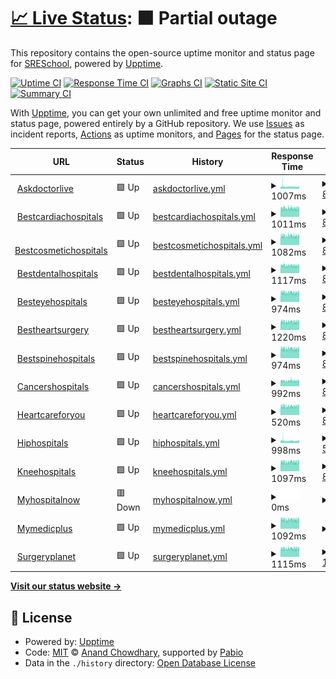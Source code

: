 # [📈 Live Status](https://SRESchool.github.io/All-MyHospitalNow-Websites-Uptime-Monitor): <!--live status--> **🟧 Partial outage**

This repository contains the open-source uptime monitor and status page for [SRESchool](https://SRESchool.github.io/All-MyHospitalNow-Websites-Uptime-Monitor), powered by [Upptime](https://github.com/upptime/upptime).

[![Uptime CI](https://github.com/SRESchool/All-MyHospitalNow-Websites-Uptime-Monitor/workflows/Uptime%20CI/badge.svg)](https://github.com/SRESchool/All-MyHospitalNow-Websites-Uptime-Monitor/actions?query=workflow%3A%22Uptime+CI%22)
[![Response Time CI](https://github.com/SRESchool/All-MyHospitalNow-Websites-Uptime-Monitor/workflows/Response%20Time%20CI/badge.svg)](https://github.com/SRESchool/All-MyHospitalNow-Websites-Uptime-Monitor/actions?query=workflow%3A%22Response+Time+CI%22)
[![Graphs CI](https://github.com/SRESchool/All-MyHospitalNow-Websites-Uptime-Monitor/workflows/Graphs%20CI/badge.svg)](https://github.com/SRESchool/All-MyHospitalNow-Websites-Uptime-Monitor/actions?query=workflow%3A%22Graphs+CI%22)
[![Static Site CI](https://github.com/SRESchool/All-MyHospitalNow-Websites-Uptime-Monitor/workflows/Static%20Site%20CI/badge.svg)](https://github.com/SRESchool/All-MyHospitalNow-Websites-Uptime-Monitor/actions?query=workflow%3A%22Static+Site+CI%22)
[![Summary CI](https://github.com/SRESchool/All-MyHospitalNow-Websites-Uptime-Monitor/workflows/Summary%20CI/badge.svg)](https://github.com/SRESchool/All-MyHospitalNow-Websites-Uptime-Monitor/actions?query=workflow%3A%22Summary+CI%22)

With [Upptime](https://upptime.js.org), you can get your own unlimited and free uptime monitor and status page, powered entirely by a GitHub repository. We use [Issues](https://github.com/SRESchool/All-MyHospitalNow-Websites-Uptime-Monitor/issues) as incident reports, [Actions](https://github.com/SRESchool/All-MyHospitalNow-Websites-Uptime-Monitor/actions) as uptime monitors, and [Pages](https://SRESchool.github.io/All-MyHospitalNow-Websites-Uptime-Monitor) for the status page.

<!--start: status pages-->
<!-- This summary is generated by Upptime (https://github.com/upptime/upptime) -->
<!-- Do not edit this manually, your changes will be overwritten -->
<!-- prettier-ignore -->
| URL | Status | History | Response Time | Uptime |
| --- | ------ | ------- | ------------- | ------ |
| <img alt="" src="https://icons.duckduckgo.com/ip3/askdoctorlive.com.ico" height="13"> [Askdoctorlive](https://ASKDOCTORLIVE.COM) | 🟩 Up | [askdoctorlive.yml](https://github.com/SRESchool/All-MyHospitalNow-Websites-Uptime-Monitor/commits/HEAD/history/askdoctorlive.yml) | <details><summary><img alt="Response time graph" src="./graphs/askdoctorlive/response-time-week.png" height="20"> 1007ms</summary><br><a href="https://SRESchool.github.io/All-MyHospitalNow-Websites-Uptime-Monitor/history/askdoctorlive"><img alt="Response time 1208" src="https://img.shields.io/endpoint?url=https%3A%2F%2Fraw.githubusercontent.com%2FSRESchool%2FAll-MyHospitalNow-Websites-Uptime-Monitor%2FHEAD%2Fapi%2Faskdoctorlive%2Fresponse-time.json"></a><br><a href="https://SRESchool.github.io/All-MyHospitalNow-Websites-Uptime-Monitor/history/askdoctorlive"><img alt="24-hour response time 1014" src="https://img.shields.io/endpoint?url=https%3A%2F%2Fraw.githubusercontent.com%2FSRESchool%2FAll-MyHospitalNow-Websites-Uptime-Monitor%2FHEAD%2Fapi%2Faskdoctorlive%2Fresponse-time-day.json"></a><br><a href="https://SRESchool.github.io/All-MyHospitalNow-Websites-Uptime-Monitor/history/askdoctorlive"><img alt="7-day response time 1007" src="https://img.shields.io/endpoint?url=https%3A%2F%2Fraw.githubusercontent.com%2FSRESchool%2FAll-MyHospitalNow-Websites-Uptime-Monitor%2FHEAD%2Fapi%2Faskdoctorlive%2Fresponse-time-week.json"></a><br><a href="https://SRESchool.github.io/All-MyHospitalNow-Websites-Uptime-Monitor/history/askdoctorlive"><img alt="30-day response time 1008" src="https://img.shields.io/endpoint?url=https%3A%2F%2Fraw.githubusercontent.com%2FSRESchool%2FAll-MyHospitalNow-Websites-Uptime-Monitor%2FHEAD%2Fapi%2Faskdoctorlive%2Fresponse-time-month.json"></a><br><a href="https://SRESchool.github.io/All-MyHospitalNow-Websites-Uptime-Monitor/history/askdoctorlive"><img alt="1-year response time 1208" src="https://img.shields.io/endpoint?url=https%3A%2F%2Fraw.githubusercontent.com%2FSRESchool%2FAll-MyHospitalNow-Websites-Uptime-Monitor%2FHEAD%2Fapi%2Faskdoctorlive%2Fresponse-time-year.json"></a></details> | <details><summary><a href="https://SRESchool.github.io/All-MyHospitalNow-Websites-Uptime-Monitor/history/askdoctorlive">88.68%</a></summary><a href="https://SRESchool.github.io/All-MyHospitalNow-Websites-Uptime-Monitor/history/askdoctorlive"><img alt="All-time uptime 69.04%" src="https://img.shields.io/endpoint?url=https%3A%2F%2Fraw.githubusercontent.com%2FSRESchool%2FAll-MyHospitalNow-Websites-Uptime-Monitor%2FHEAD%2Fapi%2Faskdoctorlive%2Fuptime.json"></a><br><a href="https://SRESchool.github.io/All-MyHospitalNow-Websites-Uptime-Monitor/history/askdoctorlive"><img alt="24-hour uptime 20.76%" src="https://img.shields.io/endpoint?url=https%3A%2F%2Fraw.githubusercontent.com%2FSRESchool%2FAll-MyHospitalNow-Websites-Uptime-Monitor%2FHEAD%2Fapi%2Faskdoctorlive%2Fuptime-day.json"></a><br><a href="https://SRESchool.github.io/All-MyHospitalNow-Websites-Uptime-Monitor/history/askdoctorlive"><img alt="7-day uptime 88.68%" src="https://img.shields.io/endpoint?url=https%3A%2F%2Fraw.githubusercontent.com%2FSRESchool%2FAll-MyHospitalNow-Websites-Uptime-Monitor%2FHEAD%2Fapi%2Faskdoctorlive%2Fuptime-week.json"></a><br><a href="https://SRESchool.github.io/All-MyHospitalNow-Websites-Uptime-Monitor/history/askdoctorlive"><img alt="30-day uptime 73.18%" src="https://img.shields.io/endpoint?url=https%3A%2F%2Fraw.githubusercontent.com%2FSRESchool%2FAll-MyHospitalNow-Websites-Uptime-Monitor%2FHEAD%2Fapi%2Faskdoctorlive%2Fuptime-month.json"></a><br><a href="https://SRESchool.github.io/All-MyHospitalNow-Websites-Uptime-Monitor/history/askdoctorlive"><img alt="1-year uptime 69.04%" src="https://img.shields.io/endpoint?url=https%3A%2F%2Fraw.githubusercontent.com%2FSRESchool%2FAll-MyHospitalNow-Websites-Uptime-Monitor%2FHEAD%2Fapi%2Faskdoctorlive%2Fuptime-year.json"></a></details>
| <img alt="" src="https://icons.duckduckgo.com/ip3/bestcardiachospitals.com.ico" height="13"> [Bestcardiachospitals](https://BESTCARDIACHOSPITALS.COM) | 🟩 Up | [bestcardiachospitals.yml](https://github.com/SRESchool/All-MyHospitalNow-Websites-Uptime-Monitor/commits/HEAD/history/bestcardiachospitals.yml) | <details><summary><img alt="Response time graph" src="./graphs/bestcardiachospitals/response-time-week.png" height="20"> 1011ms</summary><br><a href="https://SRESchool.github.io/All-MyHospitalNow-Websites-Uptime-Monitor/history/bestcardiachospitals"><img alt="Response time 1050" src="https://img.shields.io/endpoint?url=https%3A%2F%2Fraw.githubusercontent.com%2FSRESchool%2FAll-MyHospitalNow-Websites-Uptime-Monitor%2FHEAD%2Fapi%2Fbestcardiachospitals%2Fresponse-time.json"></a><br><a href="https://SRESchool.github.io/All-MyHospitalNow-Websites-Uptime-Monitor/history/bestcardiachospitals"><img alt="24-hour response time 1073" src="https://img.shields.io/endpoint?url=https%3A%2F%2Fraw.githubusercontent.com%2FSRESchool%2FAll-MyHospitalNow-Websites-Uptime-Monitor%2FHEAD%2Fapi%2Fbestcardiachospitals%2Fresponse-time-day.json"></a><br><a href="https://SRESchool.github.io/All-MyHospitalNow-Websites-Uptime-Monitor/history/bestcardiachospitals"><img alt="7-day response time 1011" src="https://img.shields.io/endpoint?url=https%3A%2F%2Fraw.githubusercontent.com%2FSRESchool%2FAll-MyHospitalNow-Websites-Uptime-Monitor%2FHEAD%2Fapi%2Fbestcardiachospitals%2Fresponse-time-week.json"></a><br><a href="https://SRESchool.github.io/All-MyHospitalNow-Websites-Uptime-Monitor/history/bestcardiachospitals"><img alt="30-day response time 1040" src="https://img.shields.io/endpoint?url=https%3A%2F%2Fraw.githubusercontent.com%2FSRESchool%2FAll-MyHospitalNow-Websites-Uptime-Monitor%2FHEAD%2Fapi%2Fbestcardiachospitals%2Fresponse-time-month.json"></a><br><a href="https://SRESchool.github.io/All-MyHospitalNow-Websites-Uptime-Monitor/history/bestcardiachospitals"><img alt="1-year response time 1050" src="https://img.shields.io/endpoint?url=https%3A%2F%2Fraw.githubusercontent.com%2FSRESchool%2FAll-MyHospitalNow-Websites-Uptime-Monitor%2FHEAD%2Fapi%2Fbestcardiachospitals%2Fresponse-time-year.json"></a></details> | <details><summary><a href="https://SRESchool.github.io/All-MyHospitalNow-Websites-Uptime-Monitor/history/bestcardiachospitals">88.68%</a></summary><a href="https://SRESchool.github.io/All-MyHospitalNow-Websites-Uptime-Monitor/history/bestcardiachospitals"><img alt="All-time uptime 67.92%" src="https://img.shields.io/endpoint?url=https%3A%2F%2Fraw.githubusercontent.com%2FSRESchool%2FAll-MyHospitalNow-Websites-Uptime-Monitor%2FHEAD%2Fapi%2Fbestcardiachospitals%2Fuptime.json"></a><br><a href="https://SRESchool.github.io/All-MyHospitalNow-Websites-Uptime-Monitor/history/bestcardiachospitals"><img alt="24-hour uptime 20.78%" src="https://img.shields.io/endpoint?url=https%3A%2F%2Fraw.githubusercontent.com%2FSRESchool%2FAll-MyHospitalNow-Websites-Uptime-Monitor%2FHEAD%2Fapi%2Fbestcardiachospitals%2Fuptime-day.json"></a><br><a href="https://SRESchool.github.io/All-MyHospitalNow-Websites-Uptime-Monitor/history/bestcardiachospitals"><img alt="7-day uptime 88.68%" src="https://img.shields.io/endpoint?url=https%3A%2F%2Fraw.githubusercontent.com%2FSRESchool%2FAll-MyHospitalNow-Websites-Uptime-Monitor%2FHEAD%2Fapi%2Fbestcardiachospitals%2Fuptime-week.json"></a><br><a href="https://SRESchool.github.io/All-MyHospitalNow-Websites-Uptime-Monitor/history/bestcardiachospitals"><img alt="30-day uptime 72.92%" src="https://img.shields.io/endpoint?url=https%3A%2F%2Fraw.githubusercontent.com%2FSRESchool%2FAll-MyHospitalNow-Websites-Uptime-Monitor%2FHEAD%2Fapi%2Fbestcardiachospitals%2Fuptime-month.json"></a><br><a href="https://SRESchool.github.io/All-MyHospitalNow-Websites-Uptime-Monitor/history/bestcardiachospitals"><img alt="1-year uptime 67.92%" src="https://img.shields.io/endpoint?url=https%3A%2F%2Fraw.githubusercontent.com%2FSRESchool%2FAll-MyHospitalNow-Websites-Uptime-Monitor%2FHEAD%2Fapi%2Fbestcardiachospitals%2Fuptime-year.json"></a></details>
| <img alt="" src="https://icons.duckduckgo.com/ip3/bestcosmetichospitals.com.ico" height="13"> [Bestcosmetichospitals](https://BESTCOSMETICHOSPITALS.COM) | 🟩 Up | [bestcosmetichospitals.yml](https://github.com/SRESchool/All-MyHospitalNow-Websites-Uptime-Monitor/commits/HEAD/history/bestcosmetichospitals.yml) | <details><summary><img alt="Response time graph" src="./graphs/bestcosmetichospitals/response-time-week.png" height="20"> 1082ms</summary><br><a href="https://SRESchool.github.io/All-MyHospitalNow-Websites-Uptime-Monitor/history/bestcosmetichospitals"><img alt="Response time 1138" src="https://img.shields.io/endpoint?url=https%3A%2F%2Fraw.githubusercontent.com%2FSRESchool%2FAll-MyHospitalNow-Websites-Uptime-Monitor%2FHEAD%2Fapi%2Fbestcosmetichospitals%2Fresponse-time.json"></a><br><a href="https://SRESchool.github.io/All-MyHospitalNow-Websites-Uptime-Monitor/history/bestcosmetichospitals"><img alt="24-hour response time 1143" src="https://img.shields.io/endpoint?url=https%3A%2F%2Fraw.githubusercontent.com%2FSRESchool%2FAll-MyHospitalNow-Websites-Uptime-Monitor%2FHEAD%2Fapi%2Fbestcosmetichospitals%2Fresponse-time-day.json"></a><br><a href="https://SRESchool.github.io/All-MyHospitalNow-Websites-Uptime-Monitor/history/bestcosmetichospitals"><img alt="7-day response time 1082" src="https://img.shields.io/endpoint?url=https%3A%2F%2Fraw.githubusercontent.com%2FSRESchool%2FAll-MyHospitalNow-Websites-Uptime-Monitor%2FHEAD%2Fapi%2Fbestcosmetichospitals%2Fresponse-time-week.json"></a><br><a href="https://SRESchool.github.io/All-MyHospitalNow-Websites-Uptime-Monitor/history/bestcosmetichospitals"><img alt="30-day response time 1114" src="https://img.shields.io/endpoint?url=https%3A%2F%2Fraw.githubusercontent.com%2FSRESchool%2FAll-MyHospitalNow-Websites-Uptime-Monitor%2FHEAD%2Fapi%2Fbestcosmetichospitals%2Fresponse-time-month.json"></a><br><a href="https://SRESchool.github.io/All-MyHospitalNow-Websites-Uptime-Monitor/history/bestcosmetichospitals"><img alt="1-year response time 1138" src="https://img.shields.io/endpoint?url=https%3A%2F%2Fraw.githubusercontent.com%2FSRESchool%2FAll-MyHospitalNow-Websites-Uptime-Monitor%2FHEAD%2Fapi%2Fbestcosmetichospitals%2Fresponse-time-year.json"></a></details> | <details><summary><a href="https://SRESchool.github.io/All-MyHospitalNow-Websites-Uptime-Monitor/history/bestcosmetichospitals">88.69%</a></summary><a href="https://SRESchool.github.io/All-MyHospitalNow-Websites-Uptime-Monitor/history/bestcosmetichospitals"><img alt="All-time uptime 69.19%" src="https://img.shields.io/endpoint?url=https%3A%2F%2Fraw.githubusercontent.com%2FSRESchool%2FAll-MyHospitalNow-Websites-Uptime-Monitor%2FHEAD%2Fapi%2Fbestcosmetichospitals%2Fuptime.json"></a><br><a href="https://SRESchool.github.io/All-MyHospitalNow-Websites-Uptime-Monitor/history/bestcosmetichospitals"><img alt="24-hour uptime 20.81%" src="https://img.shields.io/endpoint?url=https%3A%2F%2Fraw.githubusercontent.com%2FSRESchool%2FAll-MyHospitalNow-Websites-Uptime-Monitor%2FHEAD%2Fapi%2Fbestcosmetichospitals%2Fuptime-day.json"></a><br><a href="https://SRESchool.github.io/All-MyHospitalNow-Websites-Uptime-Monitor/history/bestcosmetichospitals"><img alt="7-day uptime 88.69%" src="https://img.shields.io/endpoint?url=https%3A%2F%2Fraw.githubusercontent.com%2FSRESchool%2FAll-MyHospitalNow-Websites-Uptime-Monitor%2FHEAD%2Fapi%2Fbestcosmetichospitals%2Fuptime-week.json"></a><br><a href="https://SRESchool.github.io/All-MyHospitalNow-Websites-Uptime-Monitor/history/bestcosmetichospitals"><img alt="30-day uptime 73.46%" src="https://img.shields.io/endpoint?url=https%3A%2F%2Fraw.githubusercontent.com%2FSRESchool%2FAll-MyHospitalNow-Websites-Uptime-Monitor%2FHEAD%2Fapi%2Fbestcosmetichospitals%2Fuptime-month.json"></a><br><a href="https://SRESchool.github.io/All-MyHospitalNow-Websites-Uptime-Monitor/history/bestcosmetichospitals"><img alt="1-year uptime 69.19%" src="https://img.shields.io/endpoint?url=https%3A%2F%2Fraw.githubusercontent.com%2FSRESchool%2FAll-MyHospitalNow-Websites-Uptime-Monitor%2FHEAD%2Fapi%2Fbestcosmetichospitals%2Fuptime-year.json"></a></details>
| <img alt="" src="https://icons.duckduckgo.com/ip3/bestdentalhospitals.com.ico" height="13"> [Bestdentalhospitals](https://BESTDENTALHOSPITALS.COM) | 🟩 Up | [bestdentalhospitals.yml](https://github.com/SRESchool/All-MyHospitalNow-Websites-Uptime-Monitor/commits/HEAD/history/bestdentalhospitals.yml) | <details><summary><img alt="Response time graph" src="./graphs/bestdentalhospitals/response-time-week.png" height="20"> 1117ms</summary><br><a href="https://SRESchool.github.io/All-MyHospitalNow-Websites-Uptime-Monitor/history/bestdentalhospitals"><img alt="Response time 1161" src="https://img.shields.io/endpoint?url=https%3A%2F%2Fraw.githubusercontent.com%2FSRESchool%2FAll-MyHospitalNow-Websites-Uptime-Monitor%2FHEAD%2Fapi%2Fbestdentalhospitals%2Fresponse-time.json"></a><br><a href="https://SRESchool.github.io/All-MyHospitalNow-Websites-Uptime-Monitor/history/bestdentalhospitals"><img alt="24-hour response time 1165" src="https://img.shields.io/endpoint?url=https%3A%2F%2Fraw.githubusercontent.com%2FSRESchool%2FAll-MyHospitalNow-Websites-Uptime-Monitor%2FHEAD%2Fapi%2Fbestdentalhospitals%2Fresponse-time-day.json"></a><br><a href="https://SRESchool.github.io/All-MyHospitalNow-Websites-Uptime-Monitor/history/bestdentalhospitals"><img alt="7-day response time 1117" src="https://img.shields.io/endpoint?url=https%3A%2F%2Fraw.githubusercontent.com%2FSRESchool%2FAll-MyHospitalNow-Websites-Uptime-Monitor%2FHEAD%2Fapi%2Fbestdentalhospitals%2Fresponse-time-week.json"></a><br><a href="https://SRESchool.github.io/All-MyHospitalNow-Websites-Uptime-Monitor/history/bestdentalhospitals"><img alt="30-day response time 1172" src="https://img.shields.io/endpoint?url=https%3A%2F%2Fraw.githubusercontent.com%2FSRESchool%2FAll-MyHospitalNow-Websites-Uptime-Monitor%2FHEAD%2Fapi%2Fbestdentalhospitals%2Fresponse-time-month.json"></a><br><a href="https://SRESchool.github.io/All-MyHospitalNow-Websites-Uptime-Monitor/history/bestdentalhospitals"><img alt="1-year response time 1161" src="https://img.shields.io/endpoint?url=https%3A%2F%2Fraw.githubusercontent.com%2FSRESchool%2FAll-MyHospitalNow-Websites-Uptime-Monitor%2FHEAD%2Fapi%2Fbestdentalhospitals%2Fresponse-time-year.json"></a></details> | <details><summary><a href="https://SRESchool.github.io/All-MyHospitalNow-Websites-Uptime-Monitor/history/bestdentalhospitals">88.69%</a></summary><a href="https://SRESchool.github.io/All-MyHospitalNow-Websites-Uptime-Monitor/history/bestdentalhospitals"><img alt="All-time uptime 70.87%" src="https://img.shields.io/endpoint?url=https%3A%2F%2Fraw.githubusercontent.com%2FSRESchool%2FAll-MyHospitalNow-Websites-Uptime-Monitor%2FHEAD%2Fapi%2Fbestdentalhospitals%2Fuptime.json"></a><br><a href="https://SRESchool.github.io/All-MyHospitalNow-Websites-Uptime-Monitor/history/bestdentalhospitals"><img alt="24-hour uptime 20.84%" src="https://img.shields.io/endpoint?url=https%3A%2F%2Fraw.githubusercontent.com%2FSRESchool%2FAll-MyHospitalNow-Websites-Uptime-Monitor%2FHEAD%2Fapi%2Fbestdentalhospitals%2Fuptime-day.json"></a><br><a href="https://SRESchool.github.io/All-MyHospitalNow-Websites-Uptime-Monitor/history/bestdentalhospitals"><img alt="7-day uptime 88.69%" src="https://img.shields.io/endpoint?url=https%3A%2F%2Fraw.githubusercontent.com%2FSRESchool%2FAll-MyHospitalNow-Websites-Uptime-Monitor%2FHEAD%2Fapi%2Fbestdentalhospitals%2Fuptime-week.json"></a><br><a href="https://SRESchool.github.io/All-MyHospitalNow-Websites-Uptime-Monitor/history/bestdentalhospitals"><img alt="30-day uptime 73.47%" src="https://img.shields.io/endpoint?url=https%3A%2F%2Fraw.githubusercontent.com%2FSRESchool%2FAll-MyHospitalNow-Websites-Uptime-Monitor%2FHEAD%2Fapi%2Fbestdentalhospitals%2Fuptime-month.json"></a><br><a href="https://SRESchool.github.io/All-MyHospitalNow-Websites-Uptime-Monitor/history/bestdentalhospitals"><img alt="1-year uptime 70.87%" src="https://img.shields.io/endpoint?url=https%3A%2F%2Fraw.githubusercontent.com%2FSRESchool%2FAll-MyHospitalNow-Websites-Uptime-Monitor%2FHEAD%2Fapi%2Fbestdentalhospitals%2Fuptime-year.json"></a></details>
| <img alt="" src="https://icons.duckduckgo.com/ip3/besteyehospitals.com.ico" height="13"> [Besteyehospitals](https://BESTEYEHOSPITALS.COM) | 🟩 Up | [besteyehospitals.yml](https://github.com/SRESchool/All-MyHospitalNow-Websites-Uptime-Monitor/commits/HEAD/history/besteyehospitals.yml) | <details><summary><img alt="Response time graph" src="./graphs/besteyehospitals/response-time-week.png" height="20"> 974ms</summary><br><a href="https://SRESchool.github.io/All-MyHospitalNow-Websites-Uptime-Monitor/history/besteyehospitals"><img alt="Response time 1019" src="https://img.shields.io/endpoint?url=https%3A%2F%2Fraw.githubusercontent.com%2FSRESchool%2FAll-MyHospitalNow-Websites-Uptime-Monitor%2FHEAD%2Fapi%2Fbesteyehospitals%2Fresponse-time.json"></a><br><a href="https://SRESchool.github.io/All-MyHospitalNow-Websites-Uptime-Monitor/history/besteyehospitals"><img alt="24-hour response time 1024" src="https://img.shields.io/endpoint?url=https%3A%2F%2Fraw.githubusercontent.com%2FSRESchool%2FAll-MyHospitalNow-Websites-Uptime-Monitor%2FHEAD%2Fapi%2Fbesteyehospitals%2Fresponse-time-day.json"></a><br><a href="https://SRESchool.github.io/All-MyHospitalNow-Websites-Uptime-Monitor/history/besteyehospitals"><img alt="7-day response time 974" src="https://img.shields.io/endpoint?url=https%3A%2F%2Fraw.githubusercontent.com%2FSRESchool%2FAll-MyHospitalNow-Websites-Uptime-Monitor%2FHEAD%2Fapi%2Fbesteyehospitals%2Fresponse-time-week.json"></a><br><a href="https://SRESchool.github.io/All-MyHospitalNow-Websites-Uptime-Monitor/history/besteyehospitals"><img alt="30-day response time 1007" src="https://img.shields.io/endpoint?url=https%3A%2F%2Fraw.githubusercontent.com%2FSRESchool%2FAll-MyHospitalNow-Websites-Uptime-Monitor%2FHEAD%2Fapi%2Fbesteyehospitals%2Fresponse-time-month.json"></a><br><a href="https://SRESchool.github.io/All-MyHospitalNow-Websites-Uptime-Monitor/history/besteyehospitals"><img alt="1-year response time 1019" src="https://img.shields.io/endpoint?url=https%3A%2F%2Fraw.githubusercontent.com%2FSRESchool%2FAll-MyHospitalNow-Websites-Uptime-Monitor%2FHEAD%2Fapi%2Fbesteyehospitals%2Fresponse-time-year.json"></a></details> | <details><summary><a href="https://SRESchool.github.io/All-MyHospitalNow-Websites-Uptime-Monitor/history/besteyehospitals">88.70%</a></summary><a href="https://SRESchool.github.io/All-MyHospitalNow-Websites-Uptime-Monitor/history/besteyehospitals"><img alt="All-time uptime 71.52%" src="https://img.shields.io/endpoint?url=https%3A%2F%2Fraw.githubusercontent.com%2FSRESchool%2FAll-MyHospitalNow-Websites-Uptime-Monitor%2FHEAD%2Fapi%2Fbesteyehospitals%2Fuptime.json"></a><br><a href="https://SRESchool.github.io/All-MyHospitalNow-Websites-Uptime-Monitor/history/besteyehospitals"><img alt="24-hour uptime 20.87%" src="https://img.shields.io/endpoint?url=https%3A%2F%2Fraw.githubusercontent.com%2FSRESchool%2FAll-MyHospitalNow-Websites-Uptime-Monitor%2FHEAD%2Fapi%2Fbesteyehospitals%2Fuptime-day.json"></a><br><a href="https://SRESchool.github.io/All-MyHospitalNow-Websites-Uptime-Monitor/history/besteyehospitals"><img alt="7-day uptime 88.70%" src="https://img.shields.io/endpoint?url=https%3A%2F%2Fraw.githubusercontent.com%2FSRESchool%2FAll-MyHospitalNow-Websites-Uptime-Monitor%2FHEAD%2Fapi%2Fbesteyehospitals%2Fuptime-week.json"></a><br><a href="https://SRESchool.github.io/All-MyHospitalNow-Websites-Uptime-Monitor/history/besteyehospitals"><img alt="30-day uptime 73.47%" src="https://img.shields.io/endpoint?url=https%3A%2F%2Fraw.githubusercontent.com%2FSRESchool%2FAll-MyHospitalNow-Websites-Uptime-Monitor%2FHEAD%2Fapi%2Fbesteyehospitals%2Fuptime-month.json"></a><br><a href="https://SRESchool.github.io/All-MyHospitalNow-Websites-Uptime-Monitor/history/besteyehospitals"><img alt="1-year uptime 71.52%" src="https://img.shields.io/endpoint?url=https%3A%2F%2Fraw.githubusercontent.com%2FSRESchool%2FAll-MyHospitalNow-Websites-Uptime-Monitor%2FHEAD%2Fapi%2Fbesteyehospitals%2Fuptime-year.json"></a></details>
| <img alt="" src="https://icons.duckduckgo.com/ip3/bestheartsurgery.com.ico" height="13"> [Bestheartsurgery](https://bestheartsurgery.com) | 🟩 Up | [bestheartsurgery.yml](https://github.com/SRESchool/All-MyHospitalNow-Websites-Uptime-Monitor/commits/HEAD/history/bestheartsurgery.yml) | <details><summary><img alt="Response time graph" src="./graphs/bestheartsurgery/response-time-week.png" height="20"> 1220ms</summary><br><a href="https://SRESchool.github.io/All-MyHospitalNow-Websites-Uptime-Monitor/history/bestheartsurgery"><img alt="Response time 1253" src="https://img.shields.io/endpoint?url=https%3A%2F%2Fraw.githubusercontent.com%2FSRESchool%2FAll-MyHospitalNow-Websites-Uptime-Monitor%2FHEAD%2Fapi%2Fbestheartsurgery%2Fresponse-time.json"></a><br><a href="https://SRESchool.github.io/All-MyHospitalNow-Websites-Uptime-Monitor/history/bestheartsurgery"><img alt="24-hour response time 1275" src="https://img.shields.io/endpoint?url=https%3A%2F%2Fraw.githubusercontent.com%2FSRESchool%2FAll-MyHospitalNow-Websites-Uptime-Monitor%2FHEAD%2Fapi%2Fbestheartsurgery%2Fresponse-time-day.json"></a><br><a href="https://SRESchool.github.io/All-MyHospitalNow-Websites-Uptime-Monitor/history/bestheartsurgery"><img alt="7-day response time 1220" src="https://img.shields.io/endpoint?url=https%3A%2F%2Fraw.githubusercontent.com%2FSRESchool%2FAll-MyHospitalNow-Websites-Uptime-Monitor%2FHEAD%2Fapi%2Fbestheartsurgery%2Fresponse-time-week.json"></a><br><a href="https://SRESchool.github.io/All-MyHospitalNow-Websites-Uptime-Monitor/history/bestheartsurgery"><img alt="30-day response time 1252" src="https://img.shields.io/endpoint?url=https%3A%2F%2Fraw.githubusercontent.com%2FSRESchool%2FAll-MyHospitalNow-Websites-Uptime-Monitor%2FHEAD%2Fapi%2Fbestheartsurgery%2Fresponse-time-month.json"></a><br><a href="https://SRESchool.github.io/All-MyHospitalNow-Websites-Uptime-Monitor/history/bestheartsurgery"><img alt="1-year response time 1253" src="https://img.shields.io/endpoint?url=https%3A%2F%2Fraw.githubusercontent.com%2FSRESchool%2FAll-MyHospitalNow-Websites-Uptime-Monitor%2FHEAD%2Fapi%2Fbestheartsurgery%2Fresponse-time-year.json"></a></details> | <details><summary><a href="https://SRESchool.github.io/All-MyHospitalNow-Websites-Uptime-Monitor/history/bestheartsurgery">88.70%</a></summary><a href="https://SRESchool.github.io/All-MyHospitalNow-Websites-Uptime-Monitor/history/bestheartsurgery"><img alt="All-time uptime 71.57%" src="https://img.shields.io/endpoint?url=https%3A%2F%2Fraw.githubusercontent.com%2FSRESchool%2FAll-MyHospitalNow-Websites-Uptime-Monitor%2FHEAD%2Fapi%2Fbestheartsurgery%2Fuptime.json"></a><br><a href="https://SRESchool.github.io/All-MyHospitalNow-Websites-Uptime-Monitor/history/bestheartsurgery"><img alt="24-hour uptime 20.90%" src="https://img.shields.io/endpoint?url=https%3A%2F%2Fraw.githubusercontent.com%2FSRESchool%2FAll-MyHospitalNow-Websites-Uptime-Monitor%2FHEAD%2Fapi%2Fbestheartsurgery%2Fuptime-day.json"></a><br><a href="https://SRESchool.github.io/All-MyHospitalNow-Websites-Uptime-Monitor/history/bestheartsurgery"><img alt="7-day uptime 88.70%" src="https://img.shields.io/endpoint?url=https%3A%2F%2Fraw.githubusercontent.com%2FSRESchool%2FAll-MyHospitalNow-Websites-Uptime-Monitor%2FHEAD%2Fapi%2Fbestheartsurgery%2Fuptime-week.json"></a><br><a href="https://SRESchool.github.io/All-MyHospitalNow-Websites-Uptime-Monitor/history/bestheartsurgery"><img alt="30-day uptime 73.47%" src="https://img.shields.io/endpoint?url=https%3A%2F%2Fraw.githubusercontent.com%2FSRESchool%2FAll-MyHospitalNow-Websites-Uptime-Monitor%2FHEAD%2Fapi%2Fbestheartsurgery%2Fuptime-month.json"></a><br><a href="https://SRESchool.github.io/All-MyHospitalNow-Websites-Uptime-Monitor/history/bestheartsurgery"><img alt="1-year uptime 71.57%" src="https://img.shields.io/endpoint?url=https%3A%2F%2Fraw.githubusercontent.com%2FSRESchool%2FAll-MyHospitalNow-Websites-Uptime-Monitor%2FHEAD%2Fapi%2Fbestheartsurgery%2Fuptime-year.json"></a></details>
| <img alt="" src="https://icons.duckduckgo.com/ip3/bestspinehospitals.com.ico" height="13"> [Bestspinehospitals](https://BESTSPINEHOSPITALS.COM) | 🟩 Up | [bestspinehospitals.yml](https://github.com/SRESchool/All-MyHospitalNow-Websites-Uptime-Monitor/commits/HEAD/history/bestspinehospitals.yml) | <details><summary><img alt="Response time graph" src="./graphs/bestspinehospitals/response-time-week.png" height="20"> 974ms</summary><br><a href="https://SRESchool.github.io/All-MyHospitalNow-Websites-Uptime-Monitor/history/bestspinehospitals"><img alt="Response time 1031" src="https://img.shields.io/endpoint?url=https%3A%2F%2Fraw.githubusercontent.com%2FSRESchool%2FAll-MyHospitalNow-Websites-Uptime-Monitor%2FHEAD%2Fapi%2Fbestspinehospitals%2Fresponse-time.json"></a><br><a href="https://SRESchool.github.io/All-MyHospitalNow-Websites-Uptime-Monitor/history/bestspinehospitals"><img alt="24-hour response time 1017" src="https://img.shields.io/endpoint?url=https%3A%2F%2Fraw.githubusercontent.com%2FSRESchool%2FAll-MyHospitalNow-Websites-Uptime-Monitor%2FHEAD%2Fapi%2Fbestspinehospitals%2Fresponse-time-day.json"></a><br><a href="https://SRESchool.github.io/All-MyHospitalNow-Websites-Uptime-Monitor/history/bestspinehospitals"><img alt="7-day response time 974" src="https://img.shields.io/endpoint?url=https%3A%2F%2Fraw.githubusercontent.com%2FSRESchool%2FAll-MyHospitalNow-Websites-Uptime-Monitor%2FHEAD%2Fapi%2Fbestspinehospitals%2Fresponse-time-week.json"></a><br><a href="https://SRESchool.github.io/All-MyHospitalNow-Websites-Uptime-Monitor/history/bestspinehospitals"><img alt="30-day response time 1010" src="https://img.shields.io/endpoint?url=https%3A%2F%2Fraw.githubusercontent.com%2FSRESchool%2FAll-MyHospitalNow-Websites-Uptime-Monitor%2FHEAD%2Fapi%2Fbestspinehospitals%2Fresponse-time-month.json"></a><br><a href="https://SRESchool.github.io/All-MyHospitalNow-Websites-Uptime-Monitor/history/bestspinehospitals"><img alt="1-year response time 1031" src="https://img.shields.io/endpoint?url=https%3A%2F%2Fraw.githubusercontent.com%2FSRESchool%2FAll-MyHospitalNow-Websites-Uptime-Monitor%2FHEAD%2Fapi%2Fbestspinehospitals%2Fresponse-time-year.json"></a></details> | <details><summary><a href="https://SRESchool.github.io/All-MyHospitalNow-Websites-Uptime-Monitor/history/bestspinehospitals">88.70%</a></summary><a href="https://SRESchool.github.io/All-MyHospitalNow-Websites-Uptime-Monitor/history/bestspinehospitals"><img alt="All-time uptime 69.14%" src="https://img.shields.io/endpoint?url=https%3A%2F%2Fraw.githubusercontent.com%2FSRESchool%2FAll-MyHospitalNow-Websites-Uptime-Monitor%2FHEAD%2Fapi%2Fbestspinehospitals%2Fuptime.json"></a><br><a href="https://SRESchool.github.io/All-MyHospitalNow-Websites-Uptime-Monitor/history/bestspinehospitals"><img alt="24-hour uptime 20.93%" src="https://img.shields.io/endpoint?url=https%3A%2F%2Fraw.githubusercontent.com%2FSRESchool%2FAll-MyHospitalNow-Websites-Uptime-Monitor%2FHEAD%2Fapi%2Fbestspinehospitals%2Fuptime-day.json"></a><br><a href="https://SRESchool.github.io/All-MyHospitalNow-Websites-Uptime-Monitor/history/bestspinehospitals"><img alt="7-day uptime 88.70%" src="https://img.shields.io/endpoint?url=https%3A%2F%2Fraw.githubusercontent.com%2FSRESchool%2FAll-MyHospitalNow-Websites-Uptime-Monitor%2FHEAD%2Fapi%2Fbestspinehospitals%2Fuptime-week.json"></a><br><a href="https://SRESchool.github.io/All-MyHospitalNow-Websites-Uptime-Monitor/history/bestspinehospitals"><img alt="30-day uptime 73.47%" src="https://img.shields.io/endpoint?url=https%3A%2F%2Fraw.githubusercontent.com%2FSRESchool%2FAll-MyHospitalNow-Websites-Uptime-Monitor%2FHEAD%2Fapi%2Fbestspinehospitals%2Fuptime-month.json"></a><br><a href="https://SRESchool.github.io/All-MyHospitalNow-Websites-Uptime-Monitor/history/bestspinehospitals"><img alt="1-year uptime 69.14%" src="https://img.shields.io/endpoint?url=https%3A%2F%2Fraw.githubusercontent.com%2FSRESchool%2FAll-MyHospitalNow-Websites-Uptime-Monitor%2FHEAD%2Fapi%2Fbestspinehospitals%2Fuptime-year.json"></a></details>
| <img alt="" src="https://icons.duckduckgo.com/ip3/cancershospitals.com.ico" height="13"> [Cancershospitals](https://CANCERSHOSPITALS.COM) | 🟩 Up | [cancershospitals.yml](https://github.com/SRESchool/All-MyHospitalNow-Websites-Uptime-Monitor/commits/HEAD/history/cancershospitals.yml) | <details><summary><img alt="Response time graph" src="./graphs/cancershospitals/response-time-week.png" height="20"> 992ms</summary><br><a href="https://SRESchool.github.io/All-MyHospitalNow-Websites-Uptime-Monitor/history/cancershospitals"><img alt="Response time 1028" src="https://img.shields.io/endpoint?url=https%3A%2F%2Fraw.githubusercontent.com%2FSRESchool%2FAll-MyHospitalNow-Websites-Uptime-Monitor%2FHEAD%2Fapi%2Fcancershospitals%2Fresponse-time.json"></a><br><a href="https://SRESchool.github.io/All-MyHospitalNow-Websites-Uptime-Monitor/history/cancershospitals"><img alt="24-hour response time 1013" src="https://img.shields.io/endpoint?url=https%3A%2F%2Fraw.githubusercontent.com%2FSRESchool%2FAll-MyHospitalNow-Websites-Uptime-Monitor%2FHEAD%2Fapi%2Fcancershospitals%2Fresponse-time-day.json"></a><br><a href="https://SRESchool.github.io/All-MyHospitalNow-Websites-Uptime-Monitor/history/cancershospitals"><img alt="7-day response time 992" src="https://img.shields.io/endpoint?url=https%3A%2F%2Fraw.githubusercontent.com%2FSRESchool%2FAll-MyHospitalNow-Websites-Uptime-Monitor%2FHEAD%2Fapi%2Fcancershospitals%2Fresponse-time-week.json"></a><br><a href="https://SRESchool.github.io/All-MyHospitalNow-Websites-Uptime-Monitor/history/cancershospitals"><img alt="30-day response time 1016" src="https://img.shields.io/endpoint?url=https%3A%2F%2Fraw.githubusercontent.com%2FSRESchool%2FAll-MyHospitalNow-Websites-Uptime-Monitor%2FHEAD%2Fapi%2Fcancershospitals%2Fresponse-time-month.json"></a><br><a href="https://SRESchool.github.io/All-MyHospitalNow-Websites-Uptime-Monitor/history/cancershospitals"><img alt="1-year response time 1028" src="https://img.shields.io/endpoint?url=https%3A%2F%2Fraw.githubusercontent.com%2FSRESchool%2FAll-MyHospitalNow-Websites-Uptime-Monitor%2FHEAD%2Fapi%2Fcancershospitals%2Fresponse-time-year.json"></a></details> | <details><summary><a href="https://SRESchool.github.io/All-MyHospitalNow-Websites-Uptime-Monitor/history/cancershospitals">88.71%</a></summary><a href="https://SRESchool.github.io/All-MyHospitalNow-Websites-Uptime-Monitor/history/cancershospitals"><img alt="All-time uptime 71.57%" src="https://img.shields.io/endpoint?url=https%3A%2F%2Fraw.githubusercontent.com%2FSRESchool%2FAll-MyHospitalNow-Websites-Uptime-Monitor%2FHEAD%2Fapi%2Fcancershospitals%2Fuptime.json"></a><br><a href="https://SRESchool.github.io/All-MyHospitalNow-Websites-Uptime-Monitor/history/cancershospitals"><img alt="24-hour uptime 20.96%" src="https://img.shields.io/endpoint?url=https%3A%2F%2Fraw.githubusercontent.com%2FSRESchool%2FAll-MyHospitalNow-Websites-Uptime-Monitor%2FHEAD%2Fapi%2Fcancershospitals%2Fuptime-day.json"></a><br><a href="https://SRESchool.github.io/All-MyHospitalNow-Websites-Uptime-Monitor/history/cancershospitals"><img alt="7-day uptime 88.71%" src="https://img.shields.io/endpoint?url=https%3A%2F%2Fraw.githubusercontent.com%2FSRESchool%2FAll-MyHospitalNow-Websites-Uptime-Monitor%2FHEAD%2Fapi%2Fcancershospitals%2Fuptime-week.json"></a><br><a href="https://SRESchool.github.io/All-MyHospitalNow-Websites-Uptime-Monitor/history/cancershospitals"><img alt="30-day uptime 73.47%" src="https://img.shields.io/endpoint?url=https%3A%2F%2Fraw.githubusercontent.com%2FSRESchool%2FAll-MyHospitalNow-Websites-Uptime-Monitor%2FHEAD%2Fapi%2Fcancershospitals%2Fuptime-month.json"></a><br><a href="https://SRESchool.github.io/All-MyHospitalNow-Websites-Uptime-Monitor/history/cancershospitals"><img alt="1-year uptime 71.57%" src="https://img.shields.io/endpoint?url=https%3A%2F%2Fraw.githubusercontent.com%2FSRESchool%2FAll-MyHospitalNow-Websites-Uptime-Monitor%2FHEAD%2Fapi%2Fcancershospitals%2Fuptime-year.json"></a></details>
| <img alt="" src="https://icons.duckduckgo.com/ip3/heartcareforyou.in.ico" height="13"> [Heartcareforyou](https://HEARTCAREFORYOU.IN) | 🟩 Up | [heartcareforyou.yml](https://github.com/SRESchool/All-MyHospitalNow-Websites-Uptime-Monitor/commits/HEAD/history/heartcareforyou.yml) | <details><summary><img alt="Response time graph" src="./graphs/heartcareforyou/response-time-week.png" height="20"> 520ms</summary><br><a href="https://SRESchool.github.io/All-MyHospitalNow-Websites-Uptime-Monitor/history/heartcareforyou"><img alt="Response time 541" src="https://img.shields.io/endpoint?url=https%3A%2F%2Fraw.githubusercontent.com%2FSRESchool%2FAll-MyHospitalNow-Websites-Uptime-Monitor%2FHEAD%2Fapi%2Fheartcareforyou%2Fresponse-time.json"></a><br><a href="https://SRESchool.github.io/All-MyHospitalNow-Websites-Uptime-Monitor/history/heartcareforyou"><img alt="24-hour response time 549" src="https://img.shields.io/endpoint?url=https%3A%2F%2Fraw.githubusercontent.com%2FSRESchool%2FAll-MyHospitalNow-Websites-Uptime-Monitor%2FHEAD%2Fapi%2Fheartcareforyou%2Fresponse-time-day.json"></a><br><a href="https://SRESchool.github.io/All-MyHospitalNow-Websites-Uptime-Monitor/history/heartcareforyou"><img alt="7-day response time 520" src="https://img.shields.io/endpoint?url=https%3A%2F%2Fraw.githubusercontent.com%2FSRESchool%2FAll-MyHospitalNow-Websites-Uptime-Monitor%2FHEAD%2Fapi%2Fheartcareforyou%2Fresponse-time-week.json"></a><br><a href="https://SRESchool.github.io/All-MyHospitalNow-Websites-Uptime-Monitor/history/heartcareforyou"><img alt="30-day response time 528" src="https://img.shields.io/endpoint?url=https%3A%2F%2Fraw.githubusercontent.com%2FSRESchool%2FAll-MyHospitalNow-Websites-Uptime-Monitor%2FHEAD%2Fapi%2Fheartcareforyou%2Fresponse-time-month.json"></a><br><a href="https://SRESchool.github.io/All-MyHospitalNow-Websites-Uptime-Monitor/history/heartcareforyou"><img alt="1-year response time 541" src="https://img.shields.io/endpoint?url=https%3A%2F%2Fraw.githubusercontent.com%2FSRESchool%2FAll-MyHospitalNow-Websites-Uptime-Monitor%2FHEAD%2Fapi%2Fheartcareforyou%2Fresponse-time-year.json"></a></details> | <details><summary><a href="https://SRESchool.github.io/All-MyHospitalNow-Websites-Uptime-Monitor/history/heartcareforyou">88.71%</a></summary><a href="https://SRESchool.github.io/All-MyHospitalNow-Websites-Uptime-Monitor/history/heartcareforyou"><img alt="All-time uptime 55.33%" src="https://img.shields.io/endpoint?url=https%3A%2F%2Fraw.githubusercontent.com%2FSRESchool%2FAll-MyHospitalNow-Websites-Uptime-Monitor%2FHEAD%2Fapi%2Fheartcareforyou%2Fuptime.json"></a><br><a href="https://SRESchool.github.io/All-MyHospitalNow-Websites-Uptime-Monitor/history/heartcareforyou"><img alt="24-hour uptime 20.99%" src="https://img.shields.io/endpoint?url=https%3A%2F%2Fraw.githubusercontent.com%2FSRESchool%2FAll-MyHospitalNow-Websites-Uptime-Monitor%2FHEAD%2Fapi%2Fheartcareforyou%2Fuptime-day.json"></a><br><a href="https://SRESchool.github.io/All-MyHospitalNow-Websites-Uptime-Monitor/history/heartcareforyou"><img alt="7-day uptime 88.71%" src="https://img.shields.io/endpoint?url=https%3A%2F%2Fraw.githubusercontent.com%2FSRESchool%2FAll-MyHospitalNow-Websites-Uptime-Monitor%2FHEAD%2Fapi%2Fheartcareforyou%2Fuptime-week.json"></a><br><a href="https://SRESchool.github.io/All-MyHospitalNow-Websites-Uptime-Monitor/history/heartcareforyou"><img alt="30-day uptime 90.97%" src="https://img.shields.io/endpoint?url=https%3A%2F%2Fraw.githubusercontent.com%2FSRESchool%2FAll-MyHospitalNow-Websites-Uptime-Monitor%2FHEAD%2Fapi%2Fheartcareforyou%2Fuptime-month.json"></a><br><a href="https://SRESchool.github.io/All-MyHospitalNow-Websites-Uptime-Monitor/history/heartcareforyou"><img alt="1-year uptime 55.33%" src="https://img.shields.io/endpoint?url=https%3A%2F%2Fraw.githubusercontent.com%2FSRESchool%2FAll-MyHospitalNow-Websites-Uptime-Monitor%2FHEAD%2Fapi%2Fheartcareforyou%2Fuptime-year.json"></a></details>
| <img alt="" src="https://icons.duckduckgo.com/ip3/hiphospitals.com.ico" height="13"> [Hiphospitals](https://HIPHOSPITALS.COM) | 🟩 Up | [hiphospitals.yml](https://github.com/SRESchool/All-MyHospitalNow-Websites-Uptime-Monitor/commits/HEAD/history/hiphospitals.yml) | <details><summary><img alt="Response time graph" src="./graphs/hiphospitals/response-time-week.png" height="20"> 998ms</summary><br><a href="https://SRESchool.github.io/All-MyHospitalNow-Websites-Uptime-Monitor/history/hiphospitals"><img alt="Response time 1010" src="https://img.shields.io/endpoint?url=https%3A%2F%2Fraw.githubusercontent.com%2FSRESchool%2FAll-MyHospitalNow-Websites-Uptime-Monitor%2FHEAD%2Fapi%2Fhiphospitals%2Fresponse-time.json"></a><br><a href="https://SRESchool.github.io/All-MyHospitalNow-Websites-Uptime-Monitor/history/hiphospitals"><img alt="24-hour response time 1064" src="https://img.shields.io/endpoint?url=https%3A%2F%2Fraw.githubusercontent.com%2FSRESchool%2FAll-MyHospitalNow-Websites-Uptime-Monitor%2FHEAD%2Fapi%2Fhiphospitals%2Fresponse-time-day.json"></a><br><a href="https://SRESchool.github.io/All-MyHospitalNow-Websites-Uptime-Monitor/history/hiphospitals"><img alt="7-day response time 998" src="https://img.shields.io/endpoint?url=https%3A%2F%2Fraw.githubusercontent.com%2FSRESchool%2FAll-MyHospitalNow-Websites-Uptime-Monitor%2FHEAD%2Fapi%2Fhiphospitals%2Fresponse-time-week.json"></a><br><a href="https://SRESchool.github.io/All-MyHospitalNow-Websites-Uptime-Monitor/history/hiphospitals"><img alt="30-day response time 991" src="https://img.shields.io/endpoint?url=https%3A%2F%2Fraw.githubusercontent.com%2FSRESchool%2FAll-MyHospitalNow-Websites-Uptime-Monitor%2FHEAD%2Fapi%2Fhiphospitals%2Fresponse-time-month.json"></a><br><a href="https://SRESchool.github.io/All-MyHospitalNow-Websites-Uptime-Monitor/history/hiphospitals"><img alt="1-year response time 1010" src="https://img.shields.io/endpoint?url=https%3A%2F%2Fraw.githubusercontent.com%2FSRESchool%2FAll-MyHospitalNow-Websites-Uptime-Monitor%2FHEAD%2Fapi%2Fhiphospitals%2Fresponse-time-year.json"></a></details> | <details><summary><a href="https://SRESchool.github.io/All-MyHospitalNow-Websites-Uptime-Monitor/history/hiphospitals">52.27%</a></summary><a href="https://SRESchool.github.io/All-MyHospitalNow-Websites-Uptime-Monitor/history/hiphospitals"><img alt="All-time uptime 89.23%" src="https://img.shields.io/endpoint?url=https%3A%2F%2Fraw.githubusercontent.com%2FSRESchool%2FAll-MyHospitalNow-Websites-Uptime-Monitor%2FHEAD%2Fapi%2Fhiphospitals%2Fuptime.json"></a><br><a href="https://SRESchool.github.io/All-MyHospitalNow-Websites-Uptime-Monitor/history/hiphospitals"><img alt="24-hour uptime 40.55%" src="https://img.shields.io/endpoint?url=https%3A%2F%2Fraw.githubusercontent.com%2FSRESchool%2FAll-MyHospitalNow-Websites-Uptime-Monitor%2FHEAD%2Fapi%2Fhiphospitals%2Fuptime-day.json"></a><br><a href="https://SRESchool.github.io/All-MyHospitalNow-Websites-Uptime-Monitor/history/hiphospitals"><img alt="7-day uptime 52.27%" src="https://img.shields.io/endpoint?url=https%3A%2F%2Fraw.githubusercontent.com%2FSRESchool%2FAll-MyHospitalNow-Websites-Uptime-Monitor%2FHEAD%2Fapi%2Fhiphospitals%2Fuptime-week.json"></a><br><a href="https://SRESchool.github.io/All-MyHospitalNow-Websites-Uptime-Monitor/history/hiphospitals"><img alt="30-day uptime 78.81%" src="https://img.shields.io/endpoint?url=https%3A%2F%2Fraw.githubusercontent.com%2FSRESchool%2FAll-MyHospitalNow-Websites-Uptime-Monitor%2FHEAD%2Fapi%2Fhiphospitals%2Fuptime-month.json"></a><br><a href="https://SRESchool.github.io/All-MyHospitalNow-Websites-Uptime-Monitor/history/hiphospitals"><img alt="1-year uptime 89.23%" src="https://img.shields.io/endpoint?url=https%3A%2F%2Fraw.githubusercontent.com%2FSRESchool%2FAll-MyHospitalNow-Websites-Uptime-Monitor%2FHEAD%2Fapi%2Fhiphospitals%2Fuptime-year.json"></a></details>
| <img alt="" src="https://icons.duckduckgo.com/ip3/kneehospitals.com.ico" height="13"> [Kneehospitals](https://KNEEHOSPITALS.COM) | 🟩 Up | [kneehospitals.yml](https://github.com/SRESchool/All-MyHospitalNow-Websites-Uptime-Monitor/commits/HEAD/history/kneehospitals.yml) | <details><summary><img alt="Response time graph" src="./graphs/kneehospitals/response-time-week.png" height="20"> 1097ms</summary><br><a href="https://SRESchool.github.io/All-MyHospitalNow-Websites-Uptime-Monitor/history/kneehospitals"><img alt="Response time 1156" src="https://img.shields.io/endpoint?url=https%3A%2F%2Fraw.githubusercontent.com%2FSRESchool%2FAll-MyHospitalNow-Websites-Uptime-Monitor%2FHEAD%2Fapi%2Fkneehospitals%2Fresponse-time.json"></a><br><a href="https://SRESchool.github.io/All-MyHospitalNow-Websites-Uptime-Monitor/history/kneehospitals"><img alt="24-hour response time 1147" src="https://img.shields.io/endpoint?url=https%3A%2F%2Fraw.githubusercontent.com%2FSRESchool%2FAll-MyHospitalNow-Websites-Uptime-Monitor%2FHEAD%2Fapi%2Fkneehospitals%2Fresponse-time-day.json"></a><br><a href="https://SRESchool.github.io/All-MyHospitalNow-Websites-Uptime-Monitor/history/kneehospitals"><img alt="7-day response time 1097" src="https://img.shields.io/endpoint?url=https%3A%2F%2Fraw.githubusercontent.com%2FSRESchool%2FAll-MyHospitalNow-Websites-Uptime-Monitor%2FHEAD%2Fapi%2Fkneehospitals%2Fresponse-time-week.json"></a><br><a href="https://SRESchool.github.io/All-MyHospitalNow-Websites-Uptime-Monitor/history/kneehospitals"><img alt="30-day response time 1169" src="https://img.shields.io/endpoint?url=https%3A%2F%2Fraw.githubusercontent.com%2FSRESchool%2FAll-MyHospitalNow-Websites-Uptime-Monitor%2FHEAD%2Fapi%2Fkneehospitals%2Fresponse-time-month.json"></a><br><a href="https://SRESchool.github.io/All-MyHospitalNow-Websites-Uptime-Monitor/history/kneehospitals"><img alt="1-year response time 1156" src="https://img.shields.io/endpoint?url=https%3A%2F%2Fraw.githubusercontent.com%2FSRESchool%2FAll-MyHospitalNow-Websites-Uptime-Monitor%2FHEAD%2Fapi%2Fkneehospitals%2Fresponse-time-year.json"></a></details> | <details><summary><a href="https://SRESchool.github.io/All-MyHospitalNow-Websites-Uptime-Monitor/history/kneehospitals">88.72%</a></summary><a href="https://SRESchool.github.io/All-MyHospitalNow-Websites-Uptime-Monitor/history/kneehospitals"><img alt="All-time uptime 44.78%" src="https://img.shields.io/endpoint?url=https%3A%2F%2Fraw.githubusercontent.com%2FSRESchool%2FAll-MyHospitalNow-Websites-Uptime-Monitor%2FHEAD%2Fapi%2Fkneehospitals%2Fuptime.json"></a><br><a href="https://SRESchool.github.io/All-MyHospitalNow-Websites-Uptime-Monitor/history/kneehospitals"><img alt="24-hour uptime 21.05%" src="https://img.shields.io/endpoint?url=https%3A%2F%2Fraw.githubusercontent.com%2FSRESchool%2FAll-MyHospitalNow-Websites-Uptime-Monitor%2FHEAD%2Fapi%2Fkneehospitals%2Fuptime-day.json"></a><br><a href="https://SRESchool.github.io/All-MyHospitalNow-Websites-Uptime-Monitor/history/kneehospitals"><img alt="7-day uptime 88.72%" src="https://img.shields.io/endpoint?url=https%3A%2F%2Fraw.githubusercontent.com%2FSRESchool%2FAll-MyHospitalNow-Websites-Uptime-Monitor%2FHEAD%2Fapi%2Fkneehospitals%2Fuptime-week.json"></a><br><a href="https://SRESchool.github.io/All-MyHospitalNow-Websites-Uptime-Monitor/history/kneehospitals"><img alt="30-day uptime 73.48%" src="https://img.shields.io/endpoint?url=https%3A%2F%2Fraw.githubusercontent.com%2FSRESchool%2FAll-MyHospitalNow-Websites-Uptime-Monitor%2FHEAD%2Fapi%2Fkneehospitals%2Fuptime-month.json"></a><br><a href="https://SRESchool.github.io/All-MyHospitalNow-Websites-Uptime-Monitor/history/kneehospitals"><img alt="1-year uptime 44.78%" src="https://img.shields.io/endpoint?url=https%3A%2F%2Fraw.githubusercontent.com%2FSRESchool%2FAll-MyHospitalNow-Websites-Uptime-Monitor%2FHEAD%2Fapi%2Fkneehospitals%2Fuptime-year.json"></a></details>
| <img alt="" src="https://icons.duckduckgo.com/ip3/myhospitalnow.com.ico" height="13"> [Myhospitalnow](https://myhospitalnow.com) | 🟥 Down | [myhospitalnow.yml](https://github.com/SRESchool/All-MyHospitalNow-Websites-Uptime-Monitor/commits/HEAD/history/myhospitalnow.yml) | <details><summary><img alt="Response time graph" src="./graphs/myhospitalnow/response-time-week.png" height="20"> 0ms</summary><br><a href="https://SRESchool.github.io/All-MyHospitalNow-Websites-Uptime-Monitor/history/myhospitalnow"><img alt="Response time 0" src="https://img.shields.io/endpoint?url=https%3A%2F%2Fraw.githubusercontent.com%2FSRESchool%2FAll-MyHospitalNow-Websites-Uptime-Monitor%2FHEAD%2Fapi%2Fmyhospitalnow%2Fresponse-time.json"></a><br><a href="https://SRESchool.github.io/All-MyHospitalNow-Websites-Uptime-Monitor/history/myhospitalnow"><img alt="24-hour response time 0" src="https://img.shields.io/endpoint?url=https%3A%2F%2Fraw.githubusercontent.com%2FSRESchool%2FAll-MyHospitalNow-Websites-Uptime-Monitor%2FHEAD%2Fapi%2Fmyhospitalnow%2Fresponse-time-day.json"></a><br><a href="https://SRESchool.github.io/All-MyHospitalNow-Websites-Uptime-Monitor/history/myhospitalnow"><img alt="7-day response time 0" src="https://img.shields.io/endpoint?url=https%3A%2F%2Fraw.githubusercontent.com%2FSRESchool%2FAll-MyHospitalNow-Websites-Uptime-Monitor%2FHEAD%2Fapi%2Fmyhospitalnow%2Fresponse-time-week.json"></a><br><a href="https://SRESchool.github.io/All-MyHospitalNow-Websites-Uptime-Monitor/history/myhospitalnow"><img alt="30-day response time 0" src="https://img.shields.io/endpoint?url=https%3A%2F%2Fraw.githubusercontent.com%2FSRESchool%2FAll-MyHospitalNow-Websites-Uptime-Monitor%2FHEAD%2Fapi%2Fmyhospitalnow%2Fresponse-time-month.json"></a><br><a href="https://SRESchool.github.io/All-MyHospitalNow-Websites-Uptime-Monitor/history/myhospitalnow"><img alt="1-year response time 0" src="https://img.shields.io/endpoint?url=https%3A%2F%2Fraw.githubusercontent.com%2FSRESchool%2FAll-MyHospitalNow-Websites-Uptime-Monitor%2FHEAD%2Fapi%2Fmyhospitalnow%2Fresponse-time-year.json"></a></details> | <details><summary><a href="https://SRESchool.github.io/All-MyHospitalNow-Websites-Uptime-Monitor/history/myhospitalnow">0.00%</a></summary><a href="https://SRESchool.github.io/All-MyHospitalNow-Websites-Uptime-Monitor/history/myhospitalnow"><img alt="All-time uptime 0.00%" src="https://img.shields.io/endpoint?url=https%3A%2F%2Fraw.githubusercontent.com%2FSRESchool%2FAll-MyHospitalNow-Websites-Uptime-Monitor%2FHEAD%2Fapi%2Fmyhospitalnow%2Fuptime.json"></a><br><a href="https://SRESchool.github.io/All-MyHospitalNow-Websites-Uptime-Monitor/history/myhospitalnow"><img alt="24-hour uptime 0.00%" src="https://img.shields.io/endpoint?url=https%3A%2F%2Fraw.githubusercontent.com%2FSRESchool%2FAll-MyHospitalNow-Websites-Uptime-Monitor%2FHEAD%2Fapi%2Fmyhospitalnow%2Fuptime-day.json"></a><br><a href="https://SRESchool.github.io/All-MyHospitalNow-Websites-Uptime-Monitor/history/myhospitalnow"><img alt="7-day uptime 0.00%" src="https://img.shields.io/endpoint?url=https%3A%2F%2Fraw.githubusercontent.com%2FSRESchool%2FAll-MyHospitalNow-Websites-Uptime-Monitor%2FHEAD%2Fapi%2Fmyhospitalnow%2Fuptime-week.json"></a><br><a href="https://SRESchool.github.io/All-MyHospitalNow-Websites-Uptime-Monitor/history/myhospitalnow"><img alt="30-day uptime 1.38%" src="https://img.shields.io/endpoint?url=https%3A%2F%2Fraw.githubusercontent.com%2FSRESchool%2FAll-MyHospitalNow-Websites-Uptime-Monitor%2FHEAD%2Fapi%2Fmyhospitalnow%2Fuptime-month.json"></a><br><a href="https://SRESchool.github.io/All-MyHospitalNow-Websites-Uptime-Monitor/history/myhospitalnow"><img alt="1-year uptime 0.00%" src="https://img.shields.io/endpoint?url=https%3A%2F%2Fraw.githubusercontent.com%2FSRESchool%2FAll-MyHospitalNow-Websites-Uptime-Monitor%2FHEAD%2Fapi%2Fmyhospitalnow%2Fuptime-year.json"></a></details>
| <img alt="" src="https://icons.duckduckgo.com/ip3/mymedicplus.com.ico" height="13"> [Mymedicplus](https://MYMEDICPLUS.COM) | 🟩 Up | [mymedicplus.yml](https://github.com/SRESchool/All-MyHospitalNow-Websites-Uptime-Monitor/commits/HEAD/history/mymedicplus.yml) | <details><summary><img alt="Response time graph" src="./graphs/mymedicplus/response-time-week.png" height="20"> 1092ms</summary><br><a href="https://SRESchool.github.io/All-MyHospitalNow-Websites-Uptime-Monitor/history/mymedicplus"><img alt="Response time 1141" src="https://img.shields.io/endpoint?url=https%3A%2F%2Fraw.githubusercontent.com%2FSRESchool%2FAll-MyHospitalNow-Websites-Uptime-Monitor%2FHEAD%2Fapi%2Fmymedicplus%2Fresponse-time.json"></a><br><a href="https://SRESchool.github.io/All-MyHospitalNow-Websites-Uptime-Monitor/history/mymedicplus"><img alt="24-hour response time 1144" src="https://img.shields.io/endpoint?url=https%3A%2F%2Fraw.githubusercontent.com%2FSRESchool%2FAll-MyHospitalNow-Websites-Uptime-Monitor%2FHEAD%2Fapi%2Fmymedicplus%2Fresponse-time-day.json"></a><br><a href="https://SRESchool.github.io/All-MyHospitalNow-Websites-Uptime-Monitor/history/mymedicplus"><img alt="7-day response time 1092" src="https://img.shields.io/endpoint?url=https%3A%2F%2Fraw.githubusercontent.com%2FSRESchool%2FAll-MyHospitalNow-Websites-Uptime-Monitor%2FHEAD%2Fapi%2Fmymedicplus%2Fresponse-time-week.json"></a><br><a href="https://SRESchool.github.io/All-MyHospitalNow-Websites-Uptime-Monitor/history/mymedicplus"><img alt="30-day response time 1120" src="https://img.shields.io/endpoint?url=https%3A%2F%2Fraw.githubusercontent.com%2FSRESchool%2FAll-MyHospitalNow-Websites-Uptime-Monitor%2FHEAD%2Fapi%2Fmymedicplus%2Fresponse-time-month.json"></a><br><a href="https://SRESchool.github.io/All-MyHospitalNow-Websites-Uptime-Monitor/history/mymedicplus"><img alt="1-year response time 1141" src="https://img.shields.io/endpoint?url=https%3A%2F%2Fraw.githubusercontent.com%2FSRESchool%2FAll-MyHospitalNow-Websites-Uptime-Monitor%2FHEAD%2Fapi%2Fmymedicplus%2Fresponse-time-year.json"></a></details> | <details><summary><a href="https://SRESchool.github.io/All-MyHospitalNow-Websites-Uptime-Monitor/history/mymedicplus">0.00%</a></summary><a href="https://SRESchool.github.io/All-MyHospitalNow-Websites-Uptime-Monitor/history/mymedicplus"><img alt="All-time uptime 14.72%" src="https://img.shields.io/endpoint?url=https%3A%2F%2Fraw.githubusercontent.com%2FSRESchool%2FAll-MyHospitalNow-Websites-Uptime-Monitor%2FHEAD%2Fapi%2Fmymedicplus%2Fuptime.json"></a><br><a href="https://SRESchool.github.io/All-MyHospitalNow-Websites-Uptime-Monitor/history/mymedicplus"><img alt="24-hour uptime 0.00%" src="https://img.shields.io/endpoint?url=https%3A%2F%2Fraw.githubusercontent.com%2FSRESchool%2FAll-MyHospitalNow-Websites-Uptime-Monitor%2FHEAD%2Fapi%2Fmymedicplus%2Fuptime-day.json"></a><br><a href="https://SRESchool.github.io/All-MyHospitalNow-Websites-Uptime-Monitor/history/mymedicplus"><img alt="7-day uptime 0.00%" src="https://img.shields.io/endpoint?url=https%3A%2F%2Fraw.githubusercontent.com%2FSRESchool%2FAll-MyHospitalNow-Websites-Uptime-Monitor%2FHEAD%2Fapi%2Fmymedicplus%2Fuptime-week.json"></a><br><a href="https://SRESchool.github.io/All-MyHospitalNow-Websites-Uptime-Monitor/history/mymedicplus"><img alt="30-day uptime 11.09%" src="https://img.shields.io/endpoint?url=https%3A%2F%2Fraw.githubusercontent.com%2FSRESchool%2FAll-MyHospitalNow-Websites-Uptime-Monitor%2FHEAD%2Fapi%2Fmymedicplus%2Fuptime-month.json"></a><br><a href="https://SRESchool.github.io/All-MyHospitalNow-Websites-Uptime-Monitor/history/mymedicplus"><img alt="1-year uptime 14.72%" src="https://img.shields.io/endpoint?url=https%3A%2F%2Fraw.githubusercontent.com%2FSRESchool%2FAll-MyHospitalNow-Websites-Uptime-Monitor%2FHEAD%2Fapi%2Fmymedicplus%2Fuptime-year.json"></a></details>
| <img alt="" src="https://icons.duckduckgo.com/ip3/surgeryplanet.com.ico" height="13"> [Surgeryplanet](https://SURGERYPLANET.COM) | 🟩 Up | [surgeryplanet.yml](https://github.com/SRESchool/All-MyHospitalNow-Websites-Uptime-Monitor/commits/HEAD/history/surgeryplanet.yml) | <details><summary><img alt="Response time graph" src="./graphs/surgeryplanet/response-time-week.png" height="20"> 1115ms</summary><br><a href="https://SRESchool.github.io/All-MyHospitalNow-Websites-Uptime-Monitor/history/surgeryplanet"><img alt="Response time 1118" src="https://img.shields.io/endpoint?url=https%3A%2F%2Fraw.githubusercontent.com%2FSRESchool%2FAll-MyHospitalNow-Websites-Uptime-Monitor%2FHEAD%2Fapi%2Fsurgeryplanet%2Fresponse-time.json"></a><br><a href="https://SRESchool.github.io/All-MyHospitalNow-Websites-Uptime-Monitor/history/surgeryplanet"><img alt="24-hour response time 1158" src="https://img.shields.io/endpoint?url=https%3A%2F%2Fraw.githubusercontent.com%2FSRESchool%2FAll-MyHospitalNow-Websites-Uptime-Monitor%2FHEAD%2Fapi%2Fsurgeryplanet%2Fresponse-time-day.json"></a><br><a href="https://SRESchool.github.io/All-MyHospitalNow-Websites-Uptime-Monitor/history/surgeryplanet"><img alt="7-day response time 1115" src="https://img.shields.io/endpoint?url=https%3A%2F%2Fraw.githubusercontent.com%2FSRESchool%2FAll-MyHospitalNow-Websites-Uptime-Monitor%2FHEAD%2Fapi%2Fsurgeryplanet%2Fresponse-time-week.json"></a><br><a href="https://SRESchool.github.io/All-MyHospitalNow-Websites-Uptime-Monitor/history/surgeryplanet"><img alt="30-day response time 1129" src="https://img.shields.io/endpoint?url=https%3A%2F%2Fraw.githubusercontent.com%2FSRESchool%2FAll-MyHospitalNow-Websites-Uptime-Monitor%2FHEAD%2Fapi%2Fsurgeryplanet%2Fresponse-time-month.json"></a><br><a href="https://SRESchool.github.io/All-MyHospitalNow-Websites-Uptime-Monitor/history/surgeryplanet"><img alt="1-year response time 1118" src="https://img.shields.io/endpoint?url=https%3A%2F%2Fraw.githubusercontent.com%2FSRESchool%2FAll-MyHospitalNow-Websites-Uptime-Monitor%2FHEAD%2Fapi%2Fsurgeryplanet%2Fresponse-time-year.json"></a></details> | <details><summary><a href="https://SRESchool.github.io/All-MyHospitalNow-Websites-Uptime-Monitor/history/surgeryplanet">100.00%</a></summary><a href="https://SRESchool.github.io/All-MyHospitalNow-Websites-Uptime-Monitor/history/surgeryplanet"><img alt="All-time uptime 48.98%" src="https://img.shields.io/endpoint?url=https%3A%2F%2Fraw.githubusercontent.com%2FSRESchool%2FAll-MyHospitalNow-Websites-Uptime-Monitor%2FHEAD%2Fapi%2Fsurgeryplanet%2Fuptime.json"></a><br><a href="https://SRESchool.github.io/All-MyHospitalNow-Websites-Uptime-Monitor/history/surgeryplanet"><img alt="24-hour uptime 100.00%" src="https://img.shields.io/endpoint?url=https%3A%2F%2Fraw.githubusercontent.com%2FSRESchool%2FAll-MyHospitalNow-Websites-Uptime-Monitor%2FHEAD%2Fapi%2Fsurgeryplanet%2Fuptime-day.json"></a><br><a href="https://SRESchool.github.io/All-MyHospitalNow-Websites-Uptime-Monitor/history/surgeryplanet"><img alt="7-day uptime 100.00%" src="https://img.shields.io/endpoint?url=https%3A%2F%2Fraw.githubusercontent.com%2FSRESchool%2FAll-MyHospitalNow-Websites-Uptime-Monitor%2FHEAD%2Fapi%2Fsurgeryplanet%2Fuptime-week.json"></a><br><a href="https://SRESchool.github.io/All-MyHospitalNow-Websites-Uptime-Monitor/history/surgeryplanet"><img alt="30-day uptime 75.94%" src="https://img.shields.io/endpoint?url=https%3A%2F%2Fraw.githubusercontent.com%2FSRESchool%2FAll-MyHospitalNow-Websites-Uptime-Monitor%2FHEAD%2Fapi%2Fsurgeryplanet%2Fuptime-month.json"></a><br><a href="https://SRESchool.github.io/All-MyHospitalNow-Websites-Uptime-Monitor/history/surgeryplanet"><img alt="1-year uptime 48.98%" src="https://img.shields.io/endpoint?url=https%3A%2F%2Fraw.githubusercontent.com%2FSRESchool%2FAll-MyHospitalNow-Websites-Uptime-Monitor%2FHEAD%2Fapi%2Fsurgeryplanet%2Fuptime-year.json"></a></details>

<!--end: status pages-->

[**Visit our status website →**](https://SRESchool.github.io/All-MyHospitalNow-Websites-Uptime-Monitor)

## 📄 License

- Powered by: [Upptime](https://github.com/upptime/upptime)
- Code: [MIT](./LICENSE) © [Anand Chowdhary](https://anandchowdhary.com), supported by [Pabio](https://pabio.com)
- Data in the `./history` directory: [Open Database License](https://opendatacommons.org/licenses/odbl/1-0/)
